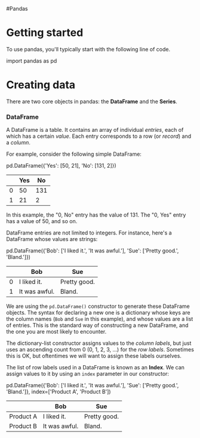 #Pandas 
# Getting started[](https://www.kaggle.com/code/residentmario/creating-reading-and-writing#Getting-started)

To use pandas, you'll typically start with the following line of code.

import pandas as pd

# Creating data[](https://www.kaggle.com/code/residentmario/creating-reading-and-writing#Creating-data)

There are two core objects in pandas: the **DataFrame** and the **Series**.

### DataFrame[](https://www.kaggle.com/code/residentmario/creating-reading-and-writing#DataFrame)

A DataFrame is a table. It contains an array of individual _entries_, each of which has a certain _value_. Each entry corresponds to a row (or _record_) and a _column_.

For example, consider the following simple DataFrame:

pd.DataFrame({'Yes': [50, 21], 'No': [131, 2]})

||Yes|No|
|---|---|---|
|0|50|131|
|1|21|2|

In this example, the "0, No" entry has the value of 131. The "0, Yes" entry has a value of 50, and so on.

DataFrame entries are not limited to integers. For instance, here's a DataFrame whose values are strings:

pd.DataFrame({'Bob': ['I liked it.', 'It was awful.'], 'Sue': ['Pretty good.', 'Bland.']})

||Bob|Sue|
|---|---|---|
|0|I liked it.|Pretty good.|
|1|It was awful.|Bland.|

We are using the `pd.DataFrame()` constructor to generate these DataFrame objects. The syntax for declaring a new one is a dictionary whose keys are the column names (`Bob` and `Sue` in this example), and whose values are a list of entries. This is the standard way of constructing a new DataFrame, and the one you are most likely to encounter.

The dictionary-list constructor assigns values to the _column labels_, but just uses an ascending count from 0 (0, 1, 2, 3, ...) for the _row labels_. Sometimes this is OK, but oftentimes we will want to assign these labels ourselves.

The list of row labels used in a DataFrame is known as an **Index**. We can assign values to it by using an `index` parameter in our constructor:

pd.DataFrame({'Bob': ['I liked it.', 'It was awful.'], 
              'Sue': ['Pretty good.', 'Bland.']},
             index=['Product A', 'Product B'])

||Bob|Sue|
|---|---|---|
|Product A|I liked it.|Pretty good.|
|Product B|It was awful.|Bland.|